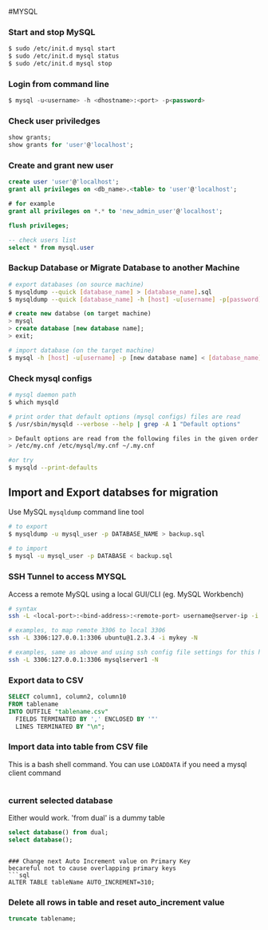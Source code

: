 #MYSQL

### Start and stop MySQL
```sh
$ sudo /etc/init.d mysql start
$ sudo /etc/init.d mysql status
$ sudo /etc/init.d mysql stop
```

### Login from command line
```sql
$ mysql -u<username> -h <dhostname>:<port> -p<password> 
```

### Check user priviledges
```sql
show grants;
show grants for 'user'@'localhost';
```

### Create and grant new user
```sql
create user 'user'@'localhost';
grant all privileges on <db_name>.<table> to 'user'@'localhost';

# for example
grant all privileges on *.* to 'new_admin_user'@'localhost';

flush privileges;

-- check users list
select * from mysql.user
```

### Backup Database or Migrate Database to another Machine
```sh
# export databases (on source machine)
$ mysqldump --quick [database_name] > [database_name].sql
$ mysqldump --quick [database_name] -h [host] -u[username] -p[password] > [database_name].sql
```

```sql
# create new databse (on target machine)
> mysql
> create database [new database name];
> exit;
```

```sh
# import database (on the target machine)
$ mysql -h [host] -u[username] -p [new database name] < [database_name].sql

```


### Check mysql configs
```sh
# mysql daemon path
$ which mysqld

# print order that default options (mysql configs) files are read
$ /usr/sbin/mysqld --verbose --help | grep -A 1 "Default options"

> Default options are read from the following files in the given order:
> /etc/my.cnf /etc/mysql/my.cnf ~/.my.cnf

#or try
$ mysqld --print-defaults

````


## Import and Export databses for migration
Use MySQL `mysqldump` command line tool
```sh
# to export
$ mysqldump -u mysql_user -p DATABASE_NAME > backup.sql
 
# to import 
$ mysql -u mysql_user -p DATABASE < backup.sql
```


### SSH Tunnel to access MYSQL 
Access a remote MySQL using a local GUI/CLI (eg. MySQL Workbench)
```sh
# syntax 
ssh -L <local-port>:<bind-address>:<remote-port> username@server-ip -i private-key -N

# examples, to map remote 3306 to local 3306
ssh -L 3306:127.0.0.1:3306 ubuntu@1.2.3.4 -i mykey -N

# examples, same as above and using ssh config file settings for this host (mysqlserver1)
ssh -L 3306:127.0.0.1:3306 mysqlserver1 -N
```


### Export data to CSV 
```sql
SELECT column1, column2, column10
FROM tablename
INTO OUTFILE "tablename.csv"
  FIELDS TERMINATED BY ',' ENCLOSED BY '"'
  LINES TERMINATED BY "\n";
```

### Import data into table from CSV file
This is a bash shell command.  You can use `LOADDATA` if you need a mysql client command
```sh

```

### current selected database
Either would work.  'from dual' is a dummy table
```sql
select database() from dual;
select database();
```

```

### Change next Auto Increment value on Primary Key
becareful not to cause overlapping primary keys
```sql
ALTER TABLE tableName AUTO_INCREMENT=310;
```

### Delete all rows in table and reset auto_increment value
```sql
truncate tablename;
```
